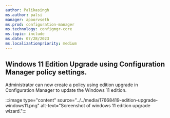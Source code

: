 ```yaml
---
author: Palikasingh
ms.author: palsi
manager: apoorvseth
ms.prod: configuration-manager
ms.technology: configmgr-core
ms.topic: include
ms.date: 07/28/2023
ms.localizationpriority: medium
---
```


## <a name="bkmk_Editionupgrade"></a> Windows 11 Edition Upgrade using Configuration Manager policy settings.

<!--17668419-->
Administrator can now create a policy using edition upgrade in Configuration Manager to update the Windows 11 edition.  

:::image type="content" source="../../media/17668419-edition-upgrade-windows11.png" alt-text="Screenshot of windows 11 edition upgrade wizard.":::

